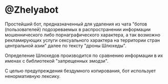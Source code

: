 # @Zhelyabot

Простейший бот, предназначенный для удаления из чата "ботов (пользователей) подозреваемых 
в распространении информации мошеннического либо порнаграфического характера, а 
так возможно рекламирующих услуги сексуального характера на территории стран центрaльной азии"
далее по тексту "дроны Шлюхеды".

Определение Шлюхедов производится по сравнению информации в их именах с библиотекой "запрещенных эмодзи".


С целью предупреждения бездумного копирования, бот использует ненормативную лексику.
